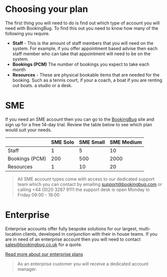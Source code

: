 # Choosing your plan
The first thing you will need to do is find out which type of account you will need with BookingBug. To find this out you need to know how many of the following you require.

- **Staff** - This is the amount of staff members that you will need on the system. For example, if you offer appointment based advise then each staff member who can take that appointment will need to be on the system.
- **Bookings (PCM)** The number of bookings you expect to take each month
- **Resources** - These are physical bookable items that are needed for the booking. Such as a tennis court, if your a coach, a boat if you are renting out boats. a studio or a desk.

# SME
If you need an SME account then you can go to the [BookingBug](https://bookingbug.co.uk) site and sign up for a free 14-day trial. Review the table below to see which plan would suit your needs.

|               | SME Solo | SME Small | SME Medium |
|---------------|------|-------|--------|
| Staff         | 1    | 5     | 10     |
| Bookings (PCM) | 200  | 500   | 2000   |
| Resources     | 1    | 10    | 20     |


> All SME account types come with access to our dedicated support team which you can contact by emailing [support@bookingbug.com](mailto:support@bookingbug.com) or calling +44 (0)20 3287 9111 the support desk is open Monday to Friday 09:00 - 18:00

# Enterprise
Enterprise accounts offer fully bespoke solutions for our largest, multi-location clients, developed in conjunction with their in house teams. If you are in need of an enterprise account then you will need to contact [sales@bookingbug.co.uk](mailto:sales@bookingbug.co.uk) for a quote.

[Read more about our enterprise plans](https://www.bookingbug.co.uk/enterprise)

> As an enterprise customer you will receive a dedicated account manager.
